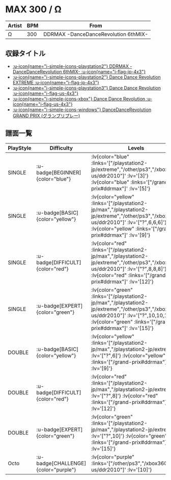 # MAX 300 / Ω

|Artist|BPM|From|
|------|---|----|
|Ω|300|DDRMAX -DanceDanceRevolution 6thMIX-|

## 収録タイトル

- [ :u-icon{name="i-simple-icons-playstation2"} DDRMAX -DanceDanceRevolution 6thMIX- :u-icon{name="i-flag-jp-4x3"} ](/playstation2-jp/max)
- [ :u-icon{name="i-simple-icons-playstation2"} Dance Dance Revolution EXTREME :u-icon{name="i-flag-jp-4x3"} ](/playstation2-jp/extreme)
- [ :u-icon{name="i-simple-icons-playstation3"} Dance Dance Revolution :u-icon{name="i-flag-us-4x3"} ](/other/ps3)
- [ :u-icon{name="i-simple-icons-xbox"} Dance Dance Revolution :u-icon{name="i-flag-us-4x3"} ](/xbox360-us/ddr2010)
- [ :u-icon{name="i-simple-icons-windows"} DanceDanceRevolution GRAND PRIX (グランプリプレー)](/grand-prix#ddrmax)

## 譜面一覧

|PlayStyle|Difficulty|Levels|Notes|Movie|
|---------|----------|------|-----|-----|
|SINGLE| :u-badge[BEGINNER]{color="blue"} | :lv{color="blue" :links='["/playstation2-jp/extreme","/other/ps3","/xbox360-us/ddr2010"]' :lv='[3]'}  :lv{color="blue" :links='["/grand-prix#ddrmax"]' :lv='[5]'} |85/0||
|SINGLE| :u-badge[BASIC]{color="yellow"} | :lv{color="yellow" :links='["/playstation2-jp/max","/playstation2-jp/extreme","/other/ps3","/xbox360-us/ddr2010"]' :lv='["?",6,6,6]'}  :lv{color="yellow" :links='["/grand-prix#ddrmax"]' :lv='[9]'} |264/2||
|SINGLE| :u-badge[DIFFICULT]{color="red"} | :lv{color="red" :links='["/playstation2-jp/max","/playstation2-jp/extreme","/other/ps3","/xbox360-us/ddr2010"]' :lv='["?",8,8,8]'}  :lv{color="red" :links='["/grand-prix#ddrmax"]' :lv='[12]'} |373/35||
|SINGLE| :u-badge[EXPERT]{color="green"} | :lv{color="green" :links='["/playstation2-jp/max","/playstation2-jp/extreme","/other/ps3","/xbox360-us/ddr2010"]' :lv='["?",10,10,10]'}  :lv{color="green" :links='["/grand-prix#ddrmax"]' :lv='[15]'} |555/2||
|DOUBLE| :u-badge[BASIC]{color="yellow"} | :lv{color="yellow" :links='["/playstation2-jp/max","/playstation2-jp/extreme"]' :lv='["?",6]'}  :lv{color="yellow" :links='["/grand-prix#ddrmax"]' :lv='[9]'} |263/8||
|DOUBLE| :u-badge[DIFFICULT]{color="red"} | :lv{color="red" :links='["/playstation2-jp/max","/playstation2-jp/extreme"]' :lv='["?",8]'}  :lv{color="red" :links='["/grand-prix#ddrmax"]' :lv='[12]'} |347/5||
|DOUBLE| :u-badge[EXPERT]{color="green"} | :lv{color="green" :links='["/playstation2-jp/max","/playstation2-jp/extreme"]' :lv='["?",10]'}  :lv{color="green" :links='["/grand-prix#ddrmax"]' :lv='[15]'} |485/2||
|Octo| :u-badge[CHALLENGE]{color="purple"} | :lv{color="purple" :links='["/other/ps3","/xbox360-us/ddr2010"]' :lv='[10]'} |||
